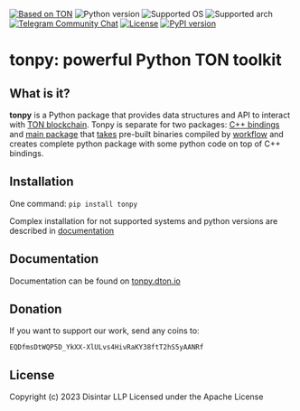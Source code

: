 [telegram-tondev-url]: https://t.me/tondev_eng
[ton-svg]: https://img.shields.io/badge/Based%20on-TON-blue
[telegram-tondev-badge]: https://img.shields.io/badge/chat-TONDev-2CA5E0?logo=telegram&logoColor=white&style=flat
[ton]: https://ton.org


[![Based on TON][ton-svg]][ton]
![Python version](https://img.shields.io/badge/python-3.9%20%7C%203.10%20%7C%203.11-blue)
![Supported OS](https://img.shields.io/badge/os-Linux%20%7C%20MacOS%20%7C%20Windows-green)
![Supported arch](https://img.shields.io/badge/arch-arm64%20%7C%20x86_64-purple)
[![Telegram Community Chat][telegram-tondev-badge]][telegram-tondev-url]
[![License](https://img.shields.io/badge/License-Apache%202.0-blue.svg)](https://opensource.org/licenses/Apache-2.0)
[![PyPI version](https://badge.fury.io/py/tonpy.svg)](https://pypi.org/project/tonpy/)

# tonpy: powerful Python TON toolkit

## What is it?

**tonpy** is a Python package that provides data structures and API to interact
with [TON blockchain](https://github.com/ton-blockchain/ton). Tonpy is separate for two
packages: [C++ bindings](https://github.com/disintar/ton/tree/master/tvm-python)
and [main package](https://github.com/disintar/tonpy)
that [takes](https://github.com/disintar/tonpy/tree/main/.github/workflows) pre-built binaries compiled
by [workflow](https://github.com/disintar/ton/tree/master/.github/workflows) and creates complete python package with
some python code on top of C++ bindings.


## Installation

One command: `pip install tonpy`

Complex installation for not supported systems and python versions are described in [documentation](https://tonpy.dton.io/installation.html#development-setup-compile-from-sources)

## Documentation

Documentation can be found on [tonpy.dton.io](https://tonpy.dton.io)

## Donation

If you want to support our work, send any coins to:

`EQDfmsDtWQP5D_YkXX-XlULvs4HivRaKY38ftT2hS5yAANRf`

## License 

Copyright (c) 2023 Disintar LLP Licensed under the Apache License

